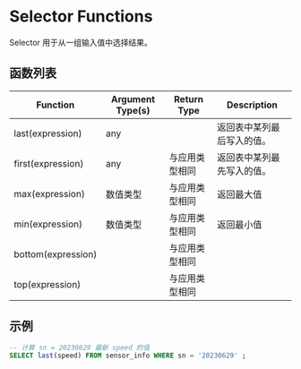 # Selector Functions

Selector 用于从一组输入值中选择结果。


## 函数列表

|  Function            | Argument Type(s)                        |  Return Type                                                                            |      Description                                           |
|  -----------------   |------------------------------------     |------------------------------------------------------------------------------           |------------------------------------------------------------|
| last(expression)     | any                                     |                                                                                         | 返回表中某列最后写入的值。                                      |
| first(expression)    | any                                     |   与应用类型相同                                                                          | 返回表中某列最先写入的值。                                     |
| max(expression)      | 数值类型                                 |   与应用类型相同                                                                           | 返回最大值                                                   |
| min(expression)      | 数值类型                                 |   与应用类型相同                                                                           | 返回最小值                                                   |
| bottom(expression)   |                                         |   与应用类型相同                                                                           |                                                            |
| top(expression)      |                                         |   与应用类型相同                                                                           |                                                            |


## 示例
```SQL
-- 计算 sn = 20230629 最新 speed 的值
SELECT last(speed) FROM sensor_info WHERE sn = '20230629' ;
```
